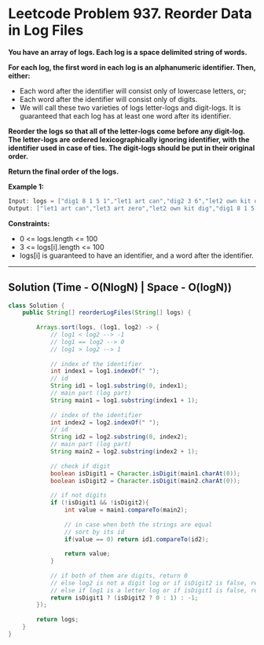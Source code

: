 # Leetcode Problem 937. Reorder Data in Log Files

**You have an array of logs.  Each log is a space delimited string of words.**

**For each log, the first word in each log is an alphanumeric identifier.  Then, either:**

- Each word after the identifier will consist only of lowercase letters, or;
- Each word after the identifier will consist only of digits.
- We will call these two varieties of logs letter-logs and digit-logs.  It is guaranteed that each log has at least one word after its identifier.

**Reorder the logs so that all of the letter-logs come before any digit-log.  The letter-logs are ordered lexicographically ignoring identifier, with the identifier used in case of ties.  The digit-logs should be put in their original order.**

**Return the final order of the logs.**

**Example 1:**

```java
Input: logs = ["dig1 8 1 5 1","let1 art can","dig2 3 6","let2 own kit dig","let3 art zero"]
Output: ["let1 art can","let3 art zero","let2 own kit dig","dig1 8 1 5 1","dig2 3 6"]
```

**Constraints:**

- 0 <= logs.length <= 100
- 3 <= logs[i].length <= 100
- logs[i] is guaranteed to have an identifier, and a word after the identifier.

---

## Solution (Time - O(NlogN)  | Space - O(logN))

```java
class Solution {
    public String[] reorderLogFiles(String[] logs) {
        
        Arrays.sort(logs, (log1, log2) -> {
            // log1 < log2 --> -1
            // log1 == log2 --> 0
            // log1 > log2 --> 1
            
            // index of the identifier
            int index1 = log1.indexOf(" ");
            // id
            String id1 = log1.substring(0, index1);
            // main part (log part)
            String main1 = log1.substring(index1 + 1);
            
            // index of the identifier
            int index2 = log2.indexOf(" ");
            // id
            String id2 = log2.substring(0, index2);
            // main part (log part)
            String main2 = log2.substring(index2 + 1);
            
            // check if digit
            boolean isDigit1 = Character.isDigit(main1.charAt(0));
            boolean isDigit2 = Character.isDigit(main2.charAt(0));
            
            // if not digits
            if (!isDigit1 && !isDigit2){
                int value = main1.compareTo(main2);
                
                // in case when both the strings are equal
                // sort by its id
                if(value == 0) return id1.compareTo(id2);
                
                return value;
            }
            
            // if both of them are digits, return 0
            // else log2 is not a digit log or if isDigit2 is false, return 1
            // else if log1 is a letter log or if isDigit1 is false, return -1
            return isDigit1 ? (isDigit2 ? 0 : 1) : -1;
        });
        
        return logs;
    }
}
```
